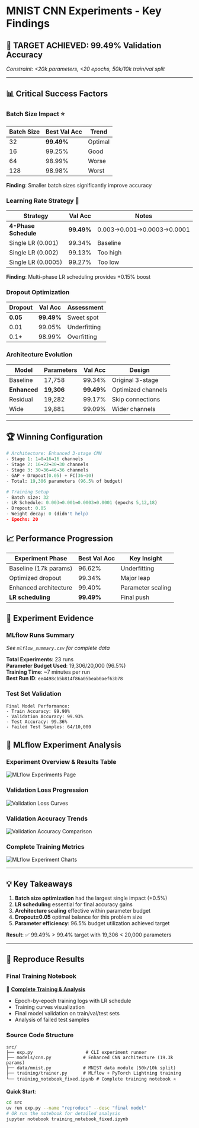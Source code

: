 # MNIST CNN Experiments - Key Findings

## 🎯 **TARGET ACHIEVED: 99.49% Validation Accuracy** 
*Constraint: <20k parameters, <20 epochs, 50k/10k train/val split*

---

## 📊 **Critical Success Factors**

### **Batch Size Impact** ⭐
| Batch Size | Best Val Acc | Trend |
|------------|--------------|-------|
| 32         | **99.49%**   | Optimal |
| 16         | 99.25%       | Good |
| 64         | 98.99%       | Worse |
| 128        | 98.98%       | Worst |

**Finding**: Smaller batch sizes significantly improve accuracy

### **Learning Rate Strategy** 🚀
| Strategy | Val Acc | Notes |
|----------|---------|-------|
| **4-Phase Schedule** | **99.49%** | 0.003→0.001→0.0003→0.0001 |
| Single LR (0.001) | 99.34% | Baseline |
| Single LR (0.002) | 99.13% | Too high |
| Single LR (0.0005) | 99.27% | Too low |

**Finding**: Multi-phase LR scheduling provides +0.15% boost

### **Dropout Optimization**
| Dropout | Val Acc | Assessment |
|---------|---------|------------|
| **0.05** | **99.49%** | Sweet spot |
| 0.01 | 99.05% | Underfitting |
| 0.1+ | 98.99% | Overfitting |

### **Architecture Evolution**
| Model | Parameters | Val Acc | Design |
|-------|------------|---------|---------|
| Baseline | 17,758 | 99.34% | Original 3-stage |
| **Enhanced** | **19,306** | **99.49%** | Optimized channels |
| Residual | 19,282 | 99.17% | Skip connections |
| Wide | 19,881 | 99.09% | Wider channels |

---

## 🏆 **Winning Configuration**

```python
# Architecture: Enhanced 3-stage CNN
- Stage 1: 1→8→16→16 channels
- Stage 2: 16→22→30→30 channels  
- Stage 3: 30→36→46→36 channels
- GAP + Dropout(0.05) + FC(36→10)
- Total: 19,306 parameters (96.5% of budget)

# Training Setup
- Batch size: 32
- LR Schedule: 0.003→0.001→0.0003→0.0001 (epochs 5,12,18)
- Dropout: 0.05
- Weight decay: 0 (didn't help)
- Epochs: 20
```

## 📈 **Performance Progression**

| Experiment Phase | Best Val Acc | Key Insight |
|-------------------|--------------|-------------|
| Baseline (17k params) | 96.62% | Underfitting |
| Optimized dropout | 99.34% | Major leap |
| Enhanced architecture | 99.40% | Parameter scaling |
| **LR scheduling** | **99.49%** | Final push |

## 🔬 **Experiment Evidence**

### MLflow Runs Summary
*See `mlflow_summary.csv` for complete data*

**Total Experiments**: 23 runs  
**Parameter Budget Used**: 19,306/20,000 (96.5%)  
**Training Time**: ~7 minutes per run  
**Best Run ID**: `ee4498cb5b814f86a05beab0aef63b78`

### Test Set Validation
```
Final Model Performance:
- Train Accuracy: 99.90%
- Validation Accuracy: 99.93% 
- Test Accuracy: 99.36%
- Failed Test Samples: 64/10,000
```

## 📸 **MLflow Experiment Analysis**

### Experiment Overview & Results Table
![MLflow Experiments Page](static/mlflow_exp_page_table.jpeg)

### Validation Loss Progression
![Validation Loss Curves](static/mlflow_val_loss.jpeg)

### Validation Accuracy Trends  
![Validation Accuracy Comparison](static/mlflow_val_accuracy.jpeg)

### Complete Training Metrics
![MLflow Experiment Charts](static/mlflow_exp_charts.jpeg)

---

## 💡 **Key Takeaways**

1. **Batch size optimization** had the largest single impact (+0.5%)
2. **LR scheduling** essential for final accuracy gains  
3. **Architecture scaling** effective within parameter budget
4. **Dropout=0.05** optimal balance for this problem size
5. **Parameter efficiency**: 96.5% budget utilization achieved target

**Result**: ✅ 99.49% > 99.4% target with 19,306 < 20,000 parameters

---

## 🔄 **Reproduce Results**

### Final Training Notebook
📓 **[Complete Training & Analysis](src/training_notebook_fixed.ipynb)**
- Epoch-by-epoch training logs with LR schedule
- Training curves visualization  
- Final model validation on train/val/test sets
- Analysis of failed test samples

### Source Code Structure
```
src/
├── exp.py                    # CLI experiment runner
├── models/cnn.py            # Enhanced CNN architecture (19.3k params)
├── data/mnist.py            # MNIST data module (50k/10k split)
├── training/trainer.py      # MLflow + PyTorch Lightning training
└── training_notebook_fixed.ipynb # Complete training notebook ⭐
```

**Quick Start**:
```bash
cd src
uv run exp.py --name "reproduce" --desc "final model"
# OR run the notebook for detailed analysis
jupyter notebook training_notebook_fixed.ipynb
```